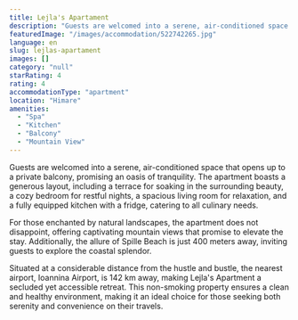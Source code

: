 ```yaml
---
title: Lejla's Apartament
description: "Guests are welcomed into a serene, air-conditioned space that opens up to a private balcony, promising an oasis of tranquility."
featuredImage: "/images/accommodation/522742265.jpg"
language: en
slug: lejlas-apartament
images: []
category: "null"
starRating: 4
rating: 4
accommodationType: "apartment"
location: "Himare"
amenities:
  - "Spa"
  - "Kitchen"
  - "Balcony"
  - "Mountain View"
---
```


Guests are welcomed into a serene, air-conditioned space that opens up to a private balcony, promising an oasis of tranquility. The apartment boasts a generous layout, including a terrace for soaking in the surrounding beauty, a cozy bedroom for restful nights, a spacious living room for relaxation, and a fully equipped kitchen with a fridge, catering to all culinary needs.

For those enchanted by natural landscapes, the apartment does not disappoint, offering captivating mountain views that promise to elevate the stay. Additionally, the allure of Spille Beach is just 400 meters away, inviting guests to explore the coastal splendor.

Situated at a considerable distance from the hustle and bustle, the nearest airport, Ioannina Airport, is 142 km away, making Lejla's Apartment a secluded yet accessible retreat. This non-smoking property ensures a clean and healthy environment, making it an ideal choice for those seeking both serenity and convenience on their travels.


